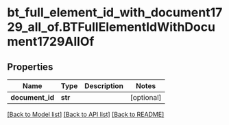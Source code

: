 # bt_full_element_id_with_document1729_all_of.BTFullElementIdWithDocument1729AllOf

## Properties
Name | Type | Description | Notes
------------ | ------------- | ------------- | -------------
**document_id** | **str** |  | [optional] 

[[Back to Model list]](../README.md#documentation-for-models) [[Back to API list]](../README.md#documentation-for-api-endpoints) [[Back to README]](../README.md)


